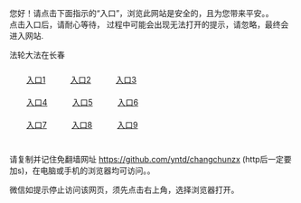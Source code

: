 您好！请点击下面指示的“入口”，浏览此网站是安全的，且为您带来平安。。 <br/>
点击入口后，请耐心等待， 过程中可能会出现无法打开的提示，请忽略，最终会进入网站. </br>

法轮大法在长春<br/>
<div style="padding:10px"><a style="margin:20px" target="_blank" href="https://d31yjgvl2qpnwd.cloudfront.net/2Qpsp?rbopw" id="ccLink1" rel="nofollow">入口1</a> <a target="_blank" style="margin:20px" href="https://d2eqjdh4s08yij.cloudfront.net/2Qpsp?wlezce" id="ccLink2" rel="nofollow">入口2</a> <a style="margin:20px" target="_blank" href="https://d2q9v93y9g0xmp.cloudfront.net/2Qpsp?egtwtly" id="ccLink3" rel="nofollow">入口3</a></div>

<div style="padding:10px" ><a style="margin:20px" target="_blank" href="https://d31yjgvl2qpnwd.cloudfront.net/2Qpsp?rbopw" id="ccLink4" rel="nofollow">入口4</a> <a style="margin:20px" href="https://d2eqjdh4s08yij.cloudfront.net/2Qpsp?wlezce" target="_blank" id="ccLink5" rel="nofollow">入口5</a> <a style="margin:20px" href="https://d2q9v93y9g0xmp.cloudfront.net/2Qpsp?egtwtly" target="_blank" id="ccLink6" rel="nofollow">入口6</a></div>

<div style="padding:10px"><a style="margin:20px" target="_blank" href="https://d31yjgvl2qpnwd.cloudfront.net/2Qpsp?rbopw" id="ccLink7" rel="nofollow">入口7</a> <a style="margin:20px" href="https://d2eqjdh4s08yij.cloudfront.net/2Qpsp?wlezce" target="_blank" id="ccLink8" rel="nofollow">入口8</a> <a style="margin:20px" target="_blank" href="https://d2q9v93y9g0xmp.cloudfront.net/2Qpsp?egtwtly" id="ccLink9" rel="nofollow">入口9</a></div>

<br/>



请复制并记住免翻墙网址 https://github.com/yntd/changchunzx (http后一定要加s)，在电脑或手机的浏览器均可访问。。<br/>

微信如提示停止访问该网页，须先点击右上角，选择浏览器打开。

